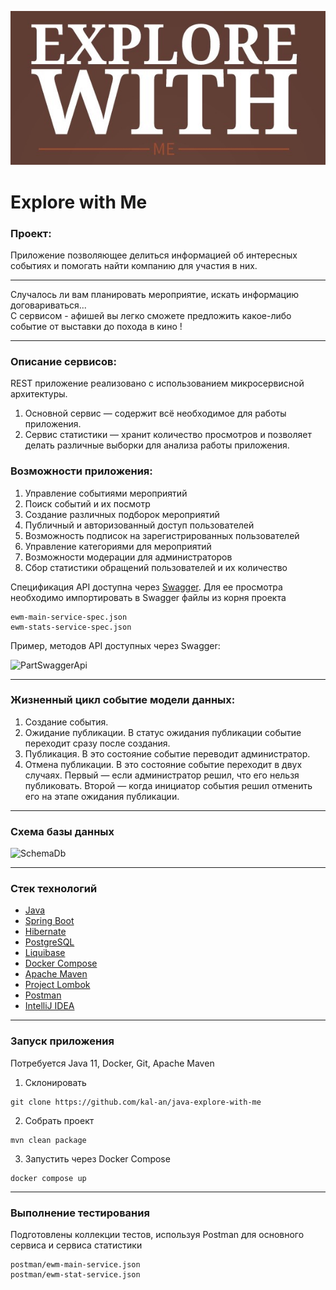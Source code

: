 <p align="center">
    <img src="./assets/images/logo.jpeg">
</p>

# Explore with Me
### Проект:
<p>Приложение позволяющее делиться информацией об интересных событиях и 
помогать найти компанию для участия в них.</p>

---
Случалось ли вам планировать мероприятие, искать информацию договариваться...
<br>С сервисом - афишей вы легко сможете предложить какое-либо событие от выставки до похода в кино !

---
### Описание сервисов:
REST приложение реализовано с использованием микросервисной архитектуры.
1. Основной сервис — содержит всё необходимое для работы приложения.
2. Сервис статистики — хранит количество просмотров и позволяет делать различные выборки для анализа работы приложения.

### Возможности приложения:

1. Управление событиями мероприятий
2. Поиск событий и их посмотр
3. Создание различных подборок мероприятий
4. Публичный и авторизованный доступ пользователей
5. Возможность подписок на зарегистрированных пользователей
6. Управление категориями для мероприятий
7. Возможности модерации для администраторов
8. Сбор статистики обращений пользователей и их количество

Спецификация API доступна через [Swagger](https://swagger.io/tools/swagger-editor/).
Для ее просмотра необходимо импортировать в Swagger файлы из корня проекта
```shell
ewm-main-service-spec.json
ewm-stats-service-spec.json
```

Пример, методов API доступных через Swagger:

![PartSwaggerApi](swagger/main-service-api.png)

---
### Жизненный цикл событие модели данных:
1. Создание события.
2. Ожидание публикации. В статус ожидания публикации событие переходит сразу после создания.
3. Публикация. В это состояние событие переводит администратор.
4. Отмена публикации. В это состояние событие переходит в двух случаях. Первый — если администратор решил, что его нельзя публиковать. Второй — когда инициатор события решил отменить его на этапе ожидания публикации.
---
### Схема базы данных

![SchemaDb](db/explore-with-me.drawio.png)

---
### Стек технологий
+ [Java](https://www.java.com/)
+ [Spring Boot](https://spring.io/projects/spring-boot)
+ [Hibernate](https://hibernate.org)
+ [PostgreSQL](https://www.postgresql.org)
+ [Liquibase](https://www.liquibase.org)
+ [Docker Compose](https://www.docker.com)
+ [Apache Maven](https://maven.apache.org)
+ [Project Lombok](https://projectlombok.org)
+ [Postman](https://www.postman.com)
+ [IntelliJ IDEA](https://www.jetbrains.com/ru-ru/idea/)

---
### Запуск приложения
Потребуется Java 11, Docker, Git, Apache Maven

1. Склонировать
```shell
git clone https://github.com/kal-an/java-explore-with-me
```
2. Собрать проект
```shell
mvn clean package
```
3. Запустить через Docker Compose
```shell
docker compose up
```
---
### Выполнение тестирования
Подготовлены коллекции тестов, используя Postman для основного сервиса и сервиса статистики
```shell
postman/ewm-main-service.json
postman/ewm-stat-service.json
```